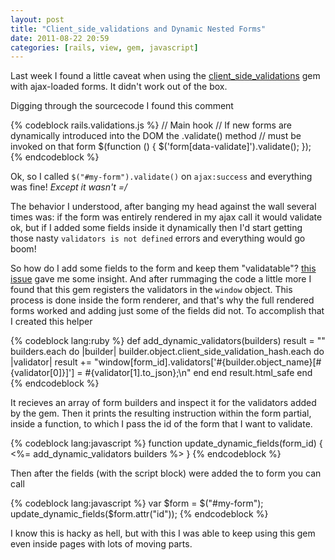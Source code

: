 ```yaml
---
layout: post
title: "Client_side_validations and Dynamic Nested Forms"
date: 2011-08-22 20:59
categories: [rails, view, gem, javascript]
---
```


Last week I found a little caveat when using the [client_side_validations](https://github.com/bcardarella/client_side_validations) gem with ajax-loaded forms. It didn't work out of the box.

Digging through the sourcecode I found this comment

{% codeblock rails.validations.js %}
  // Main hook
  // If new forms are dynamically introduced into the DOM the .validate() method
  // must be invoked on that form
  $(function () { $('form[data-validate]').validate(); });
{% endcodeblock %}

Ok, so I called <code>$("#my-form").validate()</code> on <code>ajax:success</code> and everything was fine! *Except it wasn't =/*

The behavior I understood, after banging my head against the wall several times was: if the form was entirely rendered in my ajax call it would validate ok, but if I added some fields inside it dynamically then I'd start getting those nasty <code>validators is not defined</code> errors and everything would go boom!

So how do I add some fields to the form and keep them "validatable"?
[this issue](https://github.com/bcardarella/client_side_validations/issues/149) gave me some insight. And after rummaging the code a little more I found that this gem registers the validators in the <code>window</code> object. This process is done inside the form renderer, and that's why the full rendered forms worked and adding just some of the fields did not. To accomplish that I created this helper

{% codeblock lang:ruby %}
  def add_dynamic_validators(builders)
    result = ""
    builders.each do |builder|
      builder.object.client_side_validation_hash.each do |validator|
        result += "window[form_id].validators['#{builder.object_name}[#{validator[0]}]'] = #{validator[1].to_json};\n"
      end
    end
    result.html_safe
  end
{% endcodeblock %}

It recieves an array of form builders and inspect it for the validators added by the gem. Then it prints the resulting instruction within the form partial, inside a function, to which I pass the id of the form that I want to validate.

{% codeblock lang:javascript %}
  function update_dynamic_fields(form_id)
  {
    <%= add_dynamic_validators builders %>
  }
{% endcodeblock %}

Then after the fields (with the script block) were added the to form you can call

{% codeblock lang:javascript %}
  var $form = $("#my-form");
  update_dynamic_fields($form.attr("id"));
{% endcodeblock %}

I know this is hacky as hell, but with this I was able to keep using this gem even inside pages with lots of moving parts.


